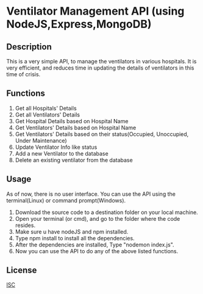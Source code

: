 # Ventilator Management API (using NodeJS,Express,MongoDB)

## Description 
This is a very simple API, to manage the ventilators in various hospitals. It is very efficient, and reduces time in updating the details of ventilators in this time of crisis.

## Functions
1. Get all Hospitals' Details
2. Get all Ventilators' Details
3. Get Hospital Details based on Hospital Name
4. Get Ventilators' Details based on Hospital Name
5. Get Ventilators' Details based on their status(Occupied, Unoccupied, Under Maintenance)
6. Update Ventilator Info like status
7. Add a new Ventilator to the database
8. Delete an existing ventilator from the database

## Usage
As of now, there is no user interface. You can use the API using the terminal(Linux) or command prompt(Windows).
1. Download the source code to a destination folder on your local machine.
2. Open your terminal (or cmd), and go to the folder where the code resides.
3. Make sure u have nodeJS and npm installed.
4. Type npm install to install all the dependencies.
5. After the dependencies are installed, Type "nodemon index.js".
6. Now you can use the API to do any of the above listed functions.

## License
[ISC](https://choosealicense.com/licenses/isc/)
